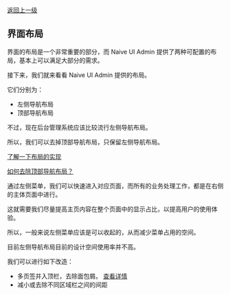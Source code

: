 <!-- @format -->
[返回上一级](../README.md)

## 界面布局

界面的布局是一个非常重要的部分，而 Naive UI Admin 提供了两种可配置的布局，基本上可以满足大部分的需求。

接下来，我们就来看看 Naive UI Admin 提供的布局。

它们分别为：

- 左侧导航布局
- 顶部导航布局

不过，现在后台管理系统应该比较流行左侧导航布局。

所以，我们可以去掉顶部导航布局，只保留左侧导航布局。

[了解一下布局的实现](./layout-old.md)

[如何去除顶部导航布局？](./remove-layout-top.md)

通过左侧菜单，我们可以快速进入对应页面，而所有的业务处理工作，都是在右侧的主体页面中进行。

这就需要我们尽量提高主页内容在整个页面中的显示占比，以提高用户的使用体验。

所以，一般来说左侧菜单应该是可以收起的，从而减少菜单占用的空间。

目前左侧导航布局目前的设计空间使用率并不高。

我们可以进行如下改造：

- 多页签并入顶栏，去除面包屑。 [查看详情](./tabs-merge.md)
- 减小或去除不同区域栏之间的间距
